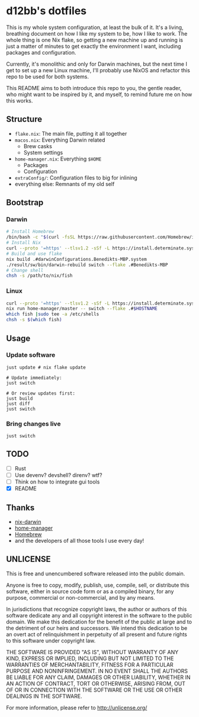 # d12bb's dotfiles

This is my whole system configuration, at least the bulk of it. It's a living,
breathing document on how I like my system to be, how I like to work. The whole
thing is one Nix flake, so getting a new machine up and running is just a
matter of minutes to get exactly the environment I want, including packages and
configuration.

Currently, it's monolithic and only for Darwin machines, but the next time I get
to set up a new Linux machine, I'll probably use NixOS and refactor this repo
to be used for both systems.

This README aims to both introduce this repo to you, the gentle reader, who
might want to be inspired by it, and myself, to remind future me on how this
works.

## Structure

- `flake.nix`: The main file, putting it all together
- `macos.nix`: Everything Darwin related
	- Brew casks
	- System settings
- `home-manager.nix`: Everything `$HOME`
	- Packages
	- Configuration
- `extraConfig/`: Configuration files to big for inlining
- everything else: Remnants of my old self

## Bootstrap
### Darwin

```bash
# Install Homebrew
/bin/bash -c "$(curl -fsSL https://raw.githubusercontent.com/Homebrew/install/HEAD/install.sh)"
# Install Nix
curl --proto '=https' --tlsv1.2 -sSf -L https://install.determinate.systems/nix | sh -s -- install
# Build and use flake
nix build .#darwinConfigurations.Benedikts-MBP.system
./result/sw/bin/darwin-rebuild switch --flake .#Benedikts-MBP
# Change shell
chsh -s /path/to/nix/fish
```

### Linux

```bash
curl --proto '=https' --tlsv1.2 -sSf -L https://install.determinate.systems/nix | sh -s -- install
nix run home-manager/master -- switch --flake .#$HOSTNAME
which fish |sudo tee -a /etc/shells
chsh -s $(which fish)
```

## Usage
### Update software

```fish
just update # nix flake update

# Update immediately:
just switch

# Or review updates first:
just build
just diff
just switch
```

### Bring changes live

```fish
just switch
```

## TODO

- [ ] Rust
- [ ] Use devenv? devshell? direnv? wtf?
- [ ] Think on how to integrate gui tools
- [x] README

## Thanks

- [nix-darwin](https://github.com/LnL7/nix-darwin)
- [home-manager](https://github.com/nix-community/home-manager)
- [Homebrew](https://brew.sh)
- and the developers of all those tools I use every day!

## UNLICENSE

This is free and unencumbered software released into the public domain.

Anyone is free to copy, modify, publish, use, compile, sell, or
distribute this software, either in source code form or as a compiled
binary, for any purpose, commercial or non-commercial, and by any
means.

In jurisdictions that recognize copyright laws, the author or authors
of this software dedicate any and all copyright interest in the
software to the public domain. We make this dedication for the benefit
of the public at large and to the detriment of our heirs and
successors. We intend this dedication to be an overt act of
relinquishment in perpetuity of all present and future rights to this
software under copyright law.

THE SOFTWARE IS PROVIDED "AS IS", WITHOUT WARRANTY OF ANY KIND,
EXPRESS OR IMPLIED, INCLUDING BUT NOT LIMITED TO THE WARRANTIES OF
MERCHANTABILITY, FITNESS FOR A PARTICULAR PURPOSE AND NONINFRINGEMENT.
IN NO EVENT SHALL THE AUTHORS BE LIABLE FOR ANY CLAIM, DAMAGES OR
OTHER LIABILITY, WHETHER IN AN ACTION OF CONTRACT, TORT OR OTHERWISE,
ARISING FROM, OUT OF OR IN CONNECTION WITH THE SOFTWARE OR THE USE OR
OTHER DEALINGS IN THE SOFTWARE.

For more information, please refer to <http://unlicense.org/>
